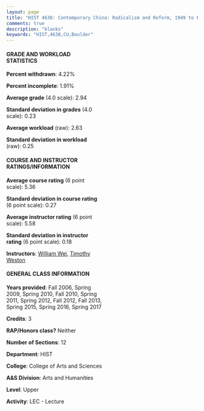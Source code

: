 ```yaml
---
layout: page
title: "HIST 4638: Contemporary China: Radicalism and Reform, 1949 to Present Statistics"
comments: true
description: "blanks"
keywords: "HIST,4638,CU,Boulder"
---
```

<head>
<script src="https://ajax.googleapis.com/ajax/libs/jquery/2.1.3/jquery.min.js"></script>
<script src="https://dl.dropboxusercontent.com/s/pc42nxpaw1ea4o9/highcharts.js?dl=0"></script>
<!-- <script src="../assets/js/highcharts.js"></script> -->
<style type="text/css">@font-face {
	font-family: "Bebas Neue";
	src: url(https://www.filehosting.org/file/details/544349/BebasNeue Regular.otf) format("opentype");
	}
	h1.Bebas { 
		font-family: "Bebas Neue", Verdana, Tahoma;
	}
</style>
</head>
<body>
	<div id="container" style="float: right; width: 45%; height: 88%; margin-left: 2.5%; margin-right: 2.5%;"></div>
	<script language="JavaScript">
		$(document).ready(function() {
		var chart = {type: 'column'};
		var title = {text: 'Grade Distribution'};
		var xAxis = {categories: ['A','B','C','D','F'],crosshair: true};
		var yAxis = {min: 0,title: {text: 'Percentage'}};
		var tooltip = {headerFormat: '<center><b><span style="font-size:20px">{point.key}</span></b></center>',
		               pointFormat: '<td style="padding:0"><b>{point.y:.1f}%</b></td>',
		               footerFormat: '</table>',shared: true,useHTML: true};
		var plotOptions = {column: {pointPadding: 0.0,borderWidth: 0}};  
		var credits = {enabled: false};var series= [{name: 'Percent',data: [27.12,48.25,19.57,4.31,0.75,]}];
		var json = {};
		json.chart = chart;
		json.title = title;
		json.tooltip = tooltip;
		json.xAxis = xAxis;
		json.yAxis = yAxis;  
		json.series = series;
		json.plotOptions = plotOptions;  
		json.credits = credits;
		$('#container').highcharts(json);
	});
	</script>
</body>
			   
#### GRADE AND WORKLOAD STATISTICS

**Percent withdrawn**: 4.22%

**Percent incomplete**: 1.91%

**Average grade** (4.0 scale): 2.94

**Standard deviation in grades** (4.0 scale): 0.23

**Average workload** (raw): 2.63

**Standard deviation in workload** (raw): 0.25

#### COURSE AND INSTRUCTOR RATINGS/INFORMATION

**Average course rating** (6 point scale): 5.36

**Standard deviation in course rating** (6 point scale): 0.27

**Average instructor rating** (6 point scale): 5.58

**Standard deviation in instructor rating** (6 point scale): 0.18

**Instructors**: <a href='../../instructors/William_Wei'>William Wei</a>, <a href='../../instructors/Timothy_Weston'>Timothy Weston</a>

#### GENERAL CLASS INFORMATION

**Years provided**: Fall 2006, Spring 2009, Spring 2010, Fall 2010, Spring 2011, Spring 2012, Fall 2012, Fall 2013, Spring 2015, Spring 2016, Spring 2017

**Credits**: 3

**RAP/Honors class?** Neither

**Number of Sections**: 12

**Department**: HIST

**College**: College of Arts and Sciences

**A&S Division**: Arts and Humanities

**Level**: Upper

**Activity**: LEC - Lecture
